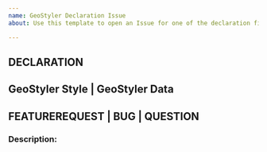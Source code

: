 ```yaml
---
name: GeoStyler Declaration Issue
about: Use this template to open an Issue for one of the declaration files.

---
```


## DECLARATION
<!-- Please choose the declaration this issue is related to -->
## GeoStyler Style | GeoStyler Data

<!-- Please choose one of the categories -->
## FEATUREREQUEST | BUG | QUESTION

### Description:
<!-- Please describe what this Issue is about. If it is a bugreport please make sure to provide enough information to reproduce the bug. A fiddle/codesandbox/… is very helpful -->

<!--- CHECKLIST
Code example added?
Would a screenshot be helpful?
Do you want to mention someone?
-->
